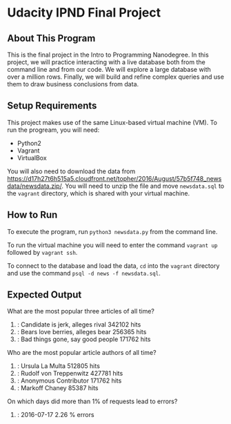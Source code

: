 # Udacity IPND Final Project

## About This Program
This is the final project in the Intro to Programming Nanodegree. In this project, we will practice interacting with a live database both from the command line and from our code. We will explore a large database with over a million rows. Finally, we will build and refine complex queries and use them to draw business conclusions from data.


## Setup Requirements
This project makes use of the same Linux-based virtual machine (VM). To run the progream, you will need:
- Python2
- Vagrant
- VirtualBox

You will also need to download the data from https://d17h27t6h515a5.cloudfront.net/topher/2016/August/57b5f748_newsdata/newsdata.zip/. You will need to unzip the file and move `newsdata.sql` to the `vagrant` directory, which is shared with your virtual machine.

## How to Run
To execute the program, run ```python3 newsdata.py``` from the command line.

To run the virtual machine you will need to enter the command `vagrant up` followed by `vagrant ssh`.

To connect to the database and load the data, `cd` into the `vagrant` directory and use the command `psql -d news -f newsdata.sql`.


## Expected Output

What are the most popular three articles of all time?

1. : Candidate is jerk, alleges rival    342102  hits
2. : Bears love berries, alleges bear    256365  hits
3. : Bad things gone, say good people    171762  hits

Who are the most popular article authors of all time?

1. : Ursula La Multa     512805  hits
2. : Rudolf von Treppenwitz      427781  hits
3. : Anonymous Contributor       171762  hits
4. : Markoff Chaney      85387  hits

On which days did more than 1% of requests lead to errors?

1. : 2016-07-17  2.26 % errors